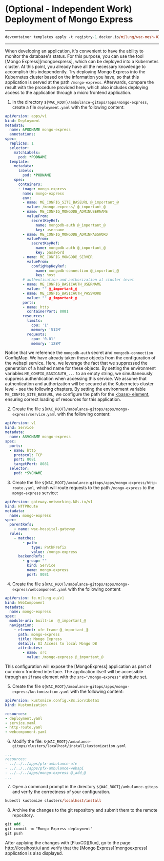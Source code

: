 # (Optional - Independent Work) Deployment of Mongo Express

---

```ps
devcontainer templates apply -t registry-1.docker.io/milung/wac-mesh-030
```

---

When developing an application, it's convenient to have the ability to monitor the database's status. For this purpose, you can use the tool [Mongo Express][mongoexpress], which can be deployed into a Kubernetes cluster. At this point, you already have all the necessary knowledge to accomplish this independently. Try deploying Mongo Express into the Kubernetes cluster based on the information you have, so that this application is served at the path `/mongo-express`. Afterwards, compare the result with the procedure provided here, which also includes deploying access to the application through a micro frontend application.

1. In the directory `${WAC_ROOT}/ambulance-gitops/apps/mongo-express`, create a file `deployment.yaml` with the following content:

```yaml
apiVersion: apps/v1
kind: Deployment
metadata:  
  name: &PODNAME mongo-express
  annotations: 
spec:
  replicas: 1  
  selector:
    matchLabels:
      pod: *PODNAME
  template:
    metadata:
      labels: 
        pod: *PODNAME
    spec:
      containers:
      - image: mongo-express
        name: mongo-express
        env:
        - name: ME_CONFIG_SITE_BASEURL @_important_@
          value: /mongo-express/ @_important_@
        - name: ME_CONFIG_MONGODB_ADMINUSERNAME
          valueFrom:  
            secretKeyRef: 
              name: mongodb-auth @_important_@
              key: username
        - name: ME_CONFIG_MONGODB_ADMINPASSWORD
          valueFrom:  
            secretKeyRef: 
              name: mongodb-auth @_important_@
              key: password
        - name: ME_CONFIG_MONGODB_SERVER
          valueFrom:
            configMapKeyRef:
              name: mongodb-connection @_important_@
              key: host
        # authentication and authorization at cluster level
        - name: ME_CONFIG_BASICAUTH_USERNAME
          value: "" @_important_@
        - name: ME_CONFIG_BASICAUTH_PASSWORD
          value: "" @_important_@
        ports:
        - name: http
          containerPort: 8081
        resources:
          limits:
            cpu: '1'
            memory: '512M'
          requests:
            cpu: '0.01'
            memory: '128M'
```

Notice that we reference the `mongodb-auth` secret and `mongodb-connection` ConfigMap. We have already taken these objects from the configuration of the webapi service. Here, we leverage the fact that we suppressed the generation of a hashed name for these objects. By setting the environment variables `ME_CONFIG_BASICAUTH_...` to an empty string, we simultaneously suppress authentication when accessing this service. We assume that authentication and authorization will be secured at the Kubernetes cluster level - see the following chapters. By setting the environment variable `ME_CONFIG_SITE_BASEURL`, we configure the path for the [&lt;base&gt; element](https://developer.mozilla.org/en-US/docs/Web/HTML/Element/base), ensuring correct loading of resources for this application.

2. Create the file `${WAC_ROOT}/ambulance-gitops/apps/mongo-express/service.yaml` with the following content:


```yaml
apiVersion: v1
kind: Service
metadata:
  name: &SVCNAME mongo-express
spec:
  ports:
  - name: http
    protocol: TCP
    port: 8081
    targetPort: 8081
  selector:
    pod: *SVCNAME
```

3. Create the file `${WAC_ROOT}/ambulance-gitops/apps/mongo-express/http-route.yaml`, which will route requests to the path `/mongo-express` to the `mongo-express` service:

```yaml
apiVersion: gateway.networking.k8s.io/v1
kind: HTTPRoute
metadata:
  name: mongo-express
spec:
  parentRefs:
    - name: wac-hospital-gateway
  rules:
    - matches:
        - path:
            type: PathPrefix
            value: /mongo-express
      backendRefs:
        - group: ""
          kind: Service
          name: mongo-express
          port: 8081
```

4. Create the file `${WAC_ROOT}/ambulance-gitops/apps/mongo-express/webcomponent.yaml` with the following content:

```yaml
apiVersion: fe.milung.eu/v1
kind: WebComponent
metadata: 
  name: mongo-express
spec:
  module-uri: built-in  @_important_@
  navigation:
    - element: ufe-frame @_important_@
      path: mongo-express
      title: Mongo Express
      details: UI Access to local Mongo DB
      attributes:
        - name: src
          value: /mongo-express @_important_@
```

This configuration will expose the [MongoExpress] application as part of our micro frontend interface. The application itself will be accessible through an `iframe` element with the `src="/mongo-express"` attribute set.

5. Create the file `${WAC_ROOT}/ambulance-gitops/apps/mongo-express/kustomization.yaml` with the following content:

```yaml
apiVersion: kustomize.config.k8s.io/v1beta1
kind: Kustomization

resources:
- deployment.yaml
- service.yaml
- http-route.yaml
- webcomponent.yaml
```

6. Modify the file: `${WAC_ROOT}/ambulance-gitops/clusters/localhost/install/kustomization.yaml`

```yaml
...
resources:
- ../../../apps/pfx-ambulance-ufe
- ../../../apps/pfx-ambulance-webapi
- ../../../apps/mongo-express @_add_@
...
```

7. Open a command prompt in the directory `${WAC_ROOT}/ambulance-gitops` and verify the correctness of your configuration.

```ps
kubectl kustomize clusters/localhost/install
```

8. Archive the changes to the git repository and submit them to the remote repository.

```ps
git add .
git commit -m "Mongo Express deployment"
git push
```

After applying the changes with [FluxCD][flux], go to the page [http://localhost/ui](http://localhost/ui) and verify that the [Mongo Express][mongoexpress] application is also displayed.
